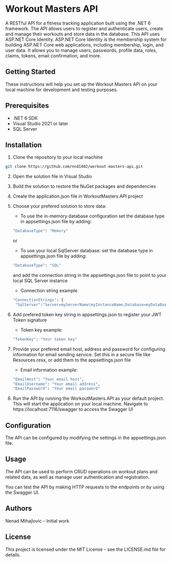 # Workout Masters API

A RESTful API for a fitness tracking application built using the .NET 6 framework. The API allows users to register and authenticate users, create and manage their workouts and store data in the database.
This API uses ASP.NET Core Identity. ASP.NET Core Identity is the membership system for building ASP.NET Core web applications, including membership, login, and user data. It allows you to manage users, passwords, profile data, roles, claims, tokens, email confirmation, and more.

## Getting Started

These instructions will help you set up the Workout Masters API on your local machine for development and testing purposes.

## Prerequisites

- .NET 6 SDK
- Visual Studio 2021 or later
- SQL Server

## Installation

1. Clone the repository to your local machine

```sh
git clone https://github.com/nnd1402/workout-masters-api.git
```

2. Open the solution file in Visual Studio
3. Build the solution to restore the NuGet packages and dependencies
4. Create the application.json file in WorkoutMasters.API project
5. Choose your prefered solution to store data:

   - To use the in-memory database configuration set the database type in appsettings.json file by adding:

   ```sh
   "DatabaseType": "Memory"
   ```

   or

   - To use your local SqlServer database: set the database type in appsettings.json file by adding:

   ```sh
   "DatabaseType": "SQL"
   ```

   and add the connection string in the appsettings.json file to point to your local SQL Server instance

   - Connection string example

   ```sh
   "ConnectionStrings": {
    "SqlServer":"Server=myServerName\myInstanceName;Database=myDataBase;User Id=myUsername;Password=myPassword"};
   ```

6. Add prefered token key string in appsettings.json to register your JWT Token signature
   - Token key example:
   ```sh
   "TokenKey": "Your token key"
   ```
7. Provide your prefered email host, address and password for configuring information for email sending service. Set this in a secure file like Resources.resx, or add them to the appsettings.json file
   - Email information example:
   ```sh
   "EmailHost": "Your email host",
   "EmailUsername": "Your email address",
   "EmailPassword": "Your email password"
   ```
8. Run the API by running the WorkoutMasters.API as your default project. This will start the application on your local machine. Navigate to https://localhost:7116/swagger to access the Swagger UI

## Configuration

The API can be configured by modifying the settings in the appsettings.json file.

## Usage

The API can be used to perform CRUD operations on workout plans and related data, as well as manage user authentication and registration.

You can test the API by making HTTP requests to the endpoints or by using the Swagger UI.

## Authors

Nenad Mihajlovic - Initial work

## License

This project is licensed under the MIT License - see the LICENSE.md file for details.
